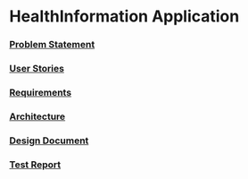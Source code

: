 # HealthInformation Application

### [Problem Statement](https://jxmils.github.io/HealthInformation/problem.html)

### [User Stories](https://jxmils.github.io/HealthInformation/userstories.html)

### [Requirements](https://jxmils.github.io/HealthInformation/requirements.html)

### [Architecture](https://jxmils.github.io/HealthInformation/architecture.html)

### [Design Document](https://jxmils.github.io/HealthInformation/design.html)

### [Test Report](https://jxmils.github.io/HealthInformation/testreport.html)
